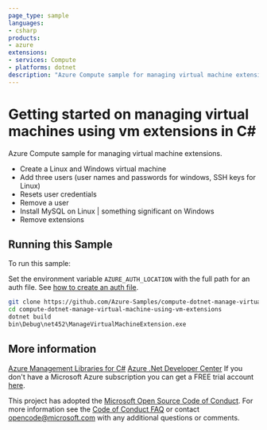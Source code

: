 ```yaml
---
page_type: sample
languages:
- csharp
products:
- azure
extensions:
- services: Compute
- platforms: dotnet
description: "Azure Compute sample for managing virtual machine extensions."
---
```


# Getting started on managing virtual machines using vm extensions in C# #

Azure Compute sample for managing virtual machine extensions.

- Create a Linux and Windows virtual machine
- Add three users (user names and passwords for windows, SSH keys for Linux)
- Resets user credentials
- Remove a user
- Install MySQL on Linux | something significant on Windows
- Remove extensions


## Running this Sample ##

To run this sample:

Set the environment variable `AZURE_AUTH_LOCATION` with the full path for an auth file. See [how to create an auth file](https://github.com/Azure/azure-libraries-for-net/blob/master/AUTH.md).

```bash
git clone https://github.com/Azure-Samples/compute-dotnet-manage-virtual-machine-using-vm-extensions.git
cd compute-dotnet-manage-virtual-machine-using-vm-extensions
dotnet build
bin\Debug\net452\ManageVirtualMachineExtension.exe
```

## More information

[Azure Management Libraries for C#](https://github.com/Azure/azure-sdk-for-net/tree/Fluent)
[Azure .Net Developer Center](https://azure.microsoft.com/en-us/develop/net/)
If you don't have a Microsoft Azure subscription you can get a FREE trial account [here](http://go.microsoft.com/fwlink/?LinkId=330212).

This project has adopted the [Microsoft Open Source Code of Conduct](https://opensource.microsoft.com/codeofconduct/). For more information see the [Code of Conduct FAQ](https://opensource.microsoft.com/codeofconduct/faq/) or contact [opencode@microsoft.com](mailto:opencode@microsoft.com) with any additional questions or comments.
